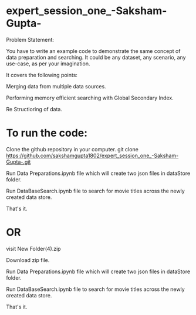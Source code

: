 # expert_session_one_-Saksham-Gupta-

Problem Statement:

You have to write an example code to demonstrate the same concept of data preparation
and searching. It could be any dataset, any scenario, any use-case, as per your
imagination.

It covers the following points:

Merging data from multiple data sources.

Performing memory efficient searching with Global Secondary Index.

Re Structioring of data.

# To run the code:

Clone the github repository in your computer. git clone https://github.com/sakshamgupta1802/expert_session_one_-Saksham-Gupta-.git

Run Data Preparations.ipynb file which will create two json files in dataStore folder.

Run DataBaseSearch.ipynb file to search for movie titles across the newly created data store.

That's it.

# OR

visit New Folder(4).zip

Download zip file.

Run Data Preparations.ipynb file which will create two json files in dataStore folder.

Run DataBaseSearch.ipynb file to search for movie titles across the newly created data store.

That's it.
